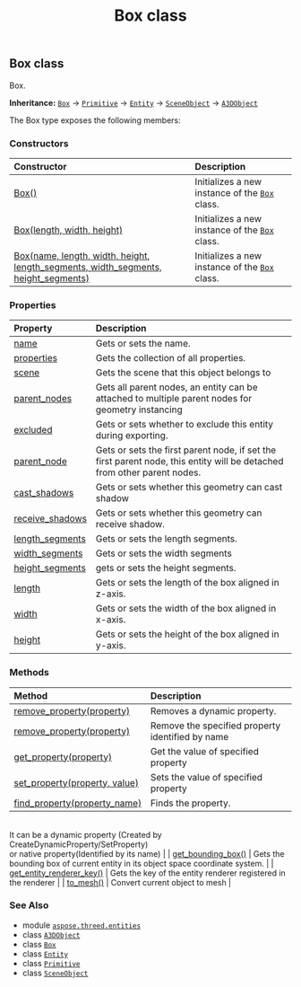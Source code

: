 ﻿---
title: Box class
second_title: Aspose.3D for Python via .NET API References
description: 
type: docs
weight: 10
url: /python-net/aspose.threed.entities/box/
is_root: false
---

## Box class

Box.



**Inheritance:** [`Box`](/3d/python-net/aspose.threed.entities/box) → 
[`Primitive`](/3d/python-net/aspose.threed.entities/primitive) → 
[`Entity`](/3d/python-net/aspose.threed/entity) → 
[`SceneObject`](/3d/python-net/aspose.threed/sceneobject) → 
[`A3DObject`](/3d/python-net/aspose.threed/a3dobject)



The Box type exposes the following members:

### Constructors
| Constructor | Description |
| :- | :- |
| [Box()](/3d/python-net/aspose.threed.entities/box/__init__/#) | Initializes a new instance of the [`Box`](/3d/python-net/aspose.threed.entities/box) class. |
| [Box(length, width, height)](/3d/python-net/aspose.threed.entities/box/__init__/#float-float-float) | Initializes a new instance of the [`Box`](/3d/python-net/aspose.threed.entities/box) class. |
| [Box(name, length, width, height, length_segments, width_segments, height_segments)](/3d/python-net/aspose.threed.entities/box/__init__/#str-float-float-float-int-int-int) | Initializes a new instance of the [`Box`](/3d/python-net/aspose.threed.entities/box) class. |


### Properties
| Property | Description |
| :- | :- |
| [name](/3d/python-net/aspose.threed.entities/box/name) | Gets or sets the name. |
| [properties](/3d/python-net/aspose.threed.entities/box/properties) | Gets the collection of all properties. |
| [scene](/3d/python-net/aspose.threed.entities/box/scene) | Gets the scene that this object belongs to |
| [parent_nodes](/3d/python-net/aspose.threed.entities/box/parent_nodes) | Gets all parent nodes, an entity can be attached to multiple parent nodes for geometry instancing |
| [excluded](/3d/python-net/aspose.threed.entities/box/excluded) | Gets or sets whether to exclude this entity during exporting. |
| [parent_node](/3d/python-net/aspose.threed.entities/box/parent_node) | Gets or sets the first parent node, if set the first parent node, this entity will be detached from other parent nodes. |
| [cast_shadows](/3d/python-net/aspose.threed.entities/box/cast_shadows) | Gets or sets whether this geometry can cast shadow |
| [receive_shadows](/3d/python-net/aspose.threed.entities/box/receive_shadows) | Gets or sets whether this geometry can receive shadow. |
| [length_segments](/3d/python-net/aspose.threed.entities/box/length_segments) | Gets or sets the length segments. |
| [width_segments](/3d/python-net/aspose.threed.entities/box/width_segments) | Gets or sets the width segments |
| [height_segments](/3d/python-net/aspose.threed.entities/box/height_segments) | gets or sets the height segments. |
| [length](/3d/python-net/aspose.threed.entities/box/length) | Gets or sets the length of the box aligned in z-axis. |
| [width](/3d/python-net/aspose.threed.entities/box/width) | Gets or sets the width of the box aligned in x-axis. |
| [height](/3d/python-net/aspose.threed.entities/box/height) | Gets or sets the height of the box aligned in y-axis. |


### Methods
| Method | Description |
| :- | :- |
| [remove_property(property)](/3d/python-net/aspose.threed.entities/box/remove_property/#Property) | Removes a dynamic property. |
| [remove_property(property)](/3d/python-net/aspose.threed.entities/box/remove_property/#str) | Remove the specified property identified by name |
| [get_property(property)](/3d/python-net/aspose.threed.entities/box/get_property/#str) | Get the value of specified property |
| [set_property(property, value)](/3d/python-net/aspose.threed.entities/box/set_property/#str-any) | Sets the value of specified property |
| [find_property(property_name)](/3d/python-net/aspose.threed.entities/box/find_property/#str) | Finds the property.<br/>It can be a dynamic property (Created by CreateDynamicProperty/SetProperty) <br/>or native property(Identified by its name) |
| [get_bounding_box()](/3d/python-net/aspose.threed.entities/box/get_bounding_box/#) | Gets the bounding box of current entity in its object space coordinate system. |
| [get_entity_renderer_key()](/3d/python-net/aspose.threed.entities/box/get_entity_renderer_key/#) | Gets the key of the entity renderer registered in the renderer |
| [to_mesh()](/3d/python-net/aspose.threed.entities/box/to_mesh/#) | Convert current object to mesh |



### See Also
* module [`aspose.threed.entities`](..)
* class [`A3DObject`](/3d/python-net/aspose.threed/a3dobject)
* class [`Box`](/3d/python-net/aspose.threed.entities/box)
* class [`Entity`](/3d/python-net/aspose.threed/entity)
* class [`Primitive`](/3d/python-net/aspose.threed.entities/primitive)
* class [`SceneObject`](/3d/python-net/aspose.threed/sceneobject)

